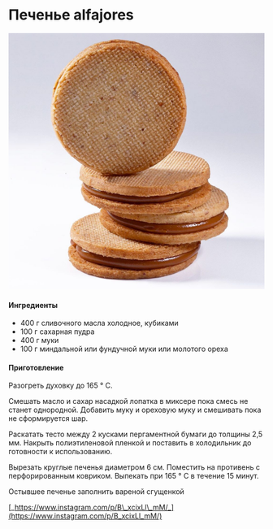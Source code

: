 # Печенье alfajores

![alfajores](../../pics/95666448_338017693841593_8658482039353197707_n.jpg)

#### Ингредиенты

* 400 г сливочного масла холодное, кубиками
* 100 г сахарная пудра
* 400 г муки
* 100 г миндальной или фундучной муки или молотого ореха

#### Приготовление

Разогреть духовку до 165 ° C.

Смешать масло и сахар насадкой лопатка в миксере пока смесь не станет однородной. Добавить муку и ореховую муку и смешивать пока не сформируется шар.

Раскатать тесто между 2 кусками пергаментной бумаги до толщины 2,5 мм. Накрыть полиэтиленовой пленкой и поставить в холодильник до готовности к использованию.

Вырезать круглые печенья диаметром 6 см. Поместить на противень с перфорированным ковриком. Выпекать при 165 ° C в течение 15 минут.

Остывшее печенье заполнить вареной сгущенкой

[_https://www.instagram.com/p/B\_xcixLl\_mM/_](https://www.instagram.com/p/B_xcixLl_mM/)
